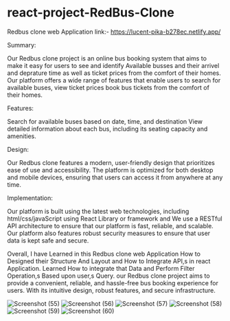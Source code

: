# react-project-RedBus-Clone
Redbus clone web Application link:- https://lucent-pika-b278ec.netlify.app/

Summary:

Our Redbus clone project is an online bus booking system that aims to make it easy for users to see and identify Available busses and their arrivel and deprature time as well as ticket prices from the comfort of their homes.
Our platform offers a wide range of features that enable users to search for available buses, view ticket prices book bus tickets from the comfort of their homes.

Features:

Search for available buses based on date, time, and destination
View detailed information about each bus, including its seating capacity and amenities.

Design:

Our Redbus clone features a modern, user-friendly design that prioritizes ease of use and accessibility. The platform is optimized for both desktop and mobile devices, ensuring that users can access it from anywhere at any time.

Implementation:

Our platform is built using the latest web technologies, including html/css/javaScript using React Library or framework and We use a RESTful API architecture to ensure that our platform is fast, reliable, and scalable. Our platform also features robust security measures to ensure that user data is kept safe and secure.

Overall,
I have Learned in this Redbus clone web Application How to Designed their Structure And Layout and How to Integrate API,s  in react Application.
Learned How to integrate that Data and Perform Filter Operation,s Based upon user,s Query.
our Redbus clone project aims to provide a convenient, reliable, and hassle-free bus booking experience for users. With its intuitive design, robust features, and secure infrastructure.



![Screenshot (55)](https://user-images.githubusercontent.com/111452796/228758813-73804861-af69-417c-9881-4adb211a6c24.png)
![Screenshot (56)](https://user-images.githubusercontent.com/111452796/228758834-1e7b9c0d-b112-4c6e-b8ce-9044396cad8a.png)
![Screenshot (57)](https://user-images.githubusercontent.com/111452796/228758843-c24cbf4d-3d18-4902-9e6a-dcf0d8d37e6e.png)
![Screenshot (58)](https://user-images.githubusercontent.com/111452796/228758849-f27755ab-74c2-4020-b254-f5f280341777.png)
![Screenshot (59)](https://user-images.githubusercontent.com/111452796/228758853-d99ce5bf-2d2b-4ff7-bc1c-6cb82d806838.png)
![Screenshot (60)](https://user-images.githubusercontent.com/111452796/228758861-7edb4120-d78b-4cf4-98c6-4deab08811e0.png)




